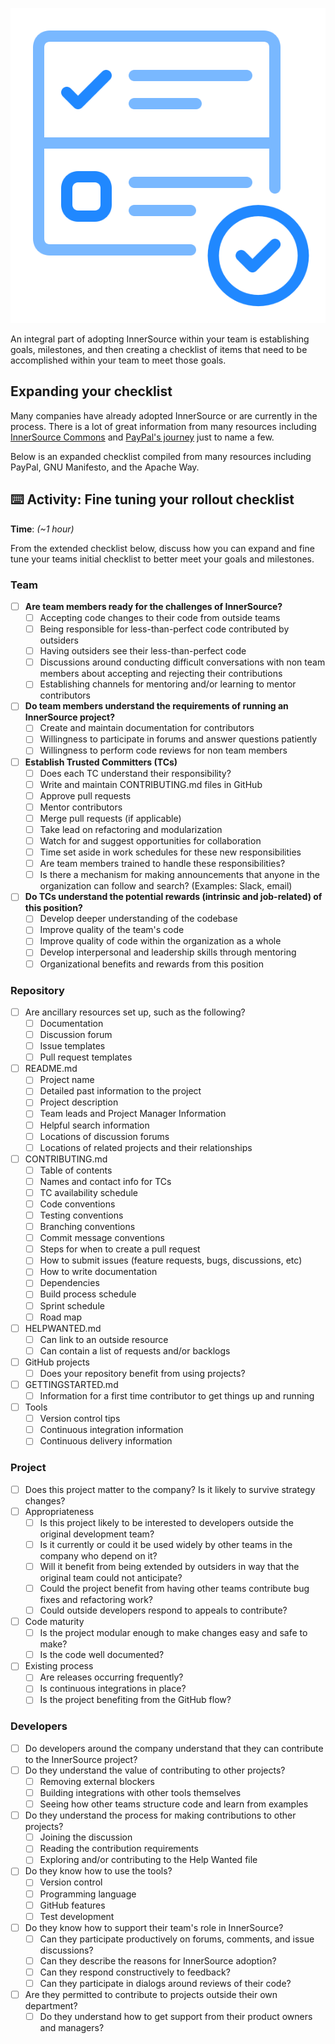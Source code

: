 ![logo](../images/progress.png ':align=center')

An integral part of adopting InnerSource within your team is establishing goals, milestones, and then creating a checklist of items that need to be accomplished within your team to meet those goals.

## Expanding your checklist

Many companies have already adopted InnerSource or are currently in the process. There is a lot of great information from many resources including [InnerSource Commons](https://innersourcecommons.org/) and [PayPal's journey](https://innersourcecommons.org/assets/files/InnerSourceChecklist.pdf) just to name a few.

Below is an expanded checklist compiled from many resources including PayPal, GNU Manifesto, and the Apache Way.

## ⌨️ Activity: Fine tuning your rollout checklist

**Time**: _(~1 hour)_

From the extended checklist below, discuss how you can expand and fine tune your teams initial checklist to better meet your goals and milestones. 

### Team
- [ ] **Are team members ready for the challenges of InnerSource?**
  - [ ] Accepting code changes to their code from outside teams
  - [ ] Being responsible for less-than-perfect code contributed by outsiders
  - [ ] Having outsiders see their less-than-perfect code
  - [ ] Discussions around conducting difficult conversations with non team members about accepting and rejecting their contributions
  - [ ] Establishing channels for mentoring and/or learning to mentor contributors
- [ ] **Do team members understand the requirements of running an InnerSource project?**
  - [ ] Create and maintain documentation for contributors
  - [ ] Willingness to participate in forums and answer questions patiently
  - [ ] Willingness to perform code reviews for non team members
- [ ] **Establish Trusted Committers (TCs)**
  - [ ] Does each TC understand their responsibility?
  - [ ] Write and maintain CONTRIBUTING.md files in GitHub
  - [ ] Approve pull requests
  - [ ] Mentor contributors
  - [ ] Merge pull requests (if applicable)
  - [ ] Take lead on refactoring and modularization
  - [ ] Watch for and suggest opportunities for collaboration
  - [ ] Time set aside in work schedules for these new responsibilities
  - [ ] Are team members trained to handle these responsibilities?
  - [ ] Is there a mechanism for making announcements that anyone in the organization can follow and search? (Examples: Slack, email)
- [ ] **Do TCs understand the potential rewards (intrinsic and job-related) of this position?**
  - [ ] Develop deeper understanding of the codebase
  - [ ] Improve quality of the team's code
  - [ ] Improve quality of code within the organization as a whole
  - [ ] Develop interpersonal and leadership skills through mentoring
  - [ ] Organizational benefits and rewards from this position

### Repository
- [ ] Are ancillary resources set up, such as the following?
  - [ ] Documentation
  - [ ] Discussion forum
  - [ ] Issue templates
  - [ ] Pull request templates
- [ ] README.md
  - [ ] Project name
  - [ ] Detailed past information to the project
  - [ ] Project description
  - [ ] Team leads and Project Manager Information
  - [ ] Helpful search information
  - [ ] Locations of discussion forums
  - [ ] Locations of related projects and their relationships
- [ ] CONTRIBUTING.md
  - [ ] Table of contents
  - [ ] Names and contact info for TCs
  - [ ] TC availability schedule
  - [ ] Code conventions
  - [ ] Testing conventions
  - [ ] Branching conventions
  - [ ] Commit message conventions
  - [ ] Steps for when to create a pull request
  - [ ] How to submit issues (feature requests, bugs, discussions, etc)
  - [ ] How to write documentation
  - [ ] Dependencies
  - [ ] Build process schedule
  - [ ] Sprint schedule
  - [ ] Road map
- [ ] HELPWANTED.md
  - [ ] Can link to an outside resource
  - [ ] Can contain a list of requests and/or backlogs
- [ ] GitHub projects
  - [ ] Does your repository benefit from using projects?
- [ ] GETTINGSTARTED.md
  - [ ] Information for a first time contributor to get things up and running
- [ ] Tools
  - [ ] Version control tips
  - [ ] Continuous integration information
  - [ ] Continuous delivery information

### Project
- [ ] Does this project matter to the company? Is it likely to survive strategy changes?
- [ ] Appropriateness
  - [ ] Is this project likely to be interested to developers outside the original development team?
  - [ ] Is it currently or could it be used widely by other teams in the company who depend on it?
  - [ ] Will it benefit from being extended by outsiders in way that the original team could not anticipate?
  - [ ] Could the project benefit from having other teams contribute bug fixes and refactoring work?
  - [ ] Could outside developers respond to appeals to contribute?
- [ ] Code maturity
  - [ ] Is the project modular enough to make changes easy and safe to make?
  - [ ] Is the code well documented?
- [ ] Existing process
  - [ ] Are releases occurring frequently?
  - [ ] Is continuous integrations in place?
  - [ ] Is the project benefiting from the GitHub flow?

### Developers
- [ ] Do developers around the company understand that they can contribute to the InnerSource project?
- [ ] Do they understand the value of contributing to other projects?
  - [ ] Removing external blockers
  - [ ] Building integrations with other tools themselves
  - [ ] Seeing how other teams structure code and learn from examples
- [ ] Do they understand the process for making contributions to other projects?
  - [ ] Joining the discussion
  - [ ] Reading the contribution requirements
  - [ ] Exploring and/or contributing to the Help Wanted file
- [ ] Do they know how to use the tools?
  - [ ] Version control
  - [ ] Programming language
  - [ ] GitHub features
  - [ ] Test development
- [ ] Do they know how to support their team's role in InnerSource?
  - [ ] Can they participate productively on forums, comments, and issue discussions?
  - [ ] Can they describe the reasons for InnerSource adoption?
  - [ ] Can they respond constructively to feedback?
  - [ ] Can they participate in dialogs around reviews of their code?
- [ ] Are they permitted to contribute to projects outside their own department?
  - [ ] Do they understand how to get support from their product owners and managers?
